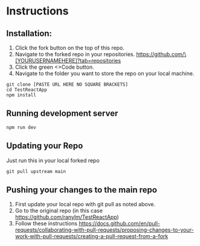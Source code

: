 # Instructions

## Installation:

1. Click the fork button on the top of this repo.
2. Navigate to the forked repo in your repositories.
   https://github.com/\[YOURUSERNAMEHERE]?tab=repositories
3. Click the green <>Code button.
4. Navigate to the folder you want to store the repo on your local machine.

```
git clone [PASTE URL HERE NO SQUARE BRACKETS]
cd TestReactApp
npm install
```

## Running development server

```
npm run dev
```

## Updating your Repo

Just run this in your local forked repo

```
git pull upstream main
```

## Pushing your changes to the main repo

1. First update your local repo with git pull as noted above.
2. Go to the original repo (in this case https://github.com/ranylm/TestReactApp)
3. Follow these instructions
   https://docs.github.com/en/pull-requests/collaborating-with-pull-requests/proposing-changes-to-your-work-with-pull-requests/creating-a-pull-request-from-a-fork
